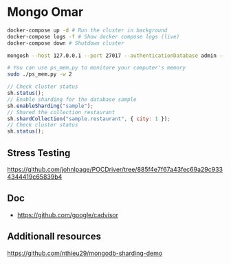 # Mongo Omar

```sh
docker-compose up -d # Run the cluster in background
docker-compose logs -f # Show docker compose logs (live)
docker-compose down # Shutdown cluster

mongosh --host 127.0.0.1 --port 27017 --authenticationDatabase admin --username root --password OmarIsVerySecure # Connect to mongodb master as root

# You can use ps_mem.py to monitore your computer's memory
sudo ./ps_mem.py -w 2
```

```js
// Check cluster status
sh.status();
// Enable sharding for the database sample
sh.enableSharding("sample");
// Shared the collection restaurant
sh.shardCollection("sample.restaurant", { city: 1 });
// Check cluster status
sh.status();
```

## Stress Testing

https://github.com/johnlpage/POCDriver/tree/885f4e7f67a43fec69a29c9334344419c65839b4

## Doc

- https://github.com/google/cadvisor

## Additionall resources

https://github.com/nthieu29/mongodb-sharding-demo
